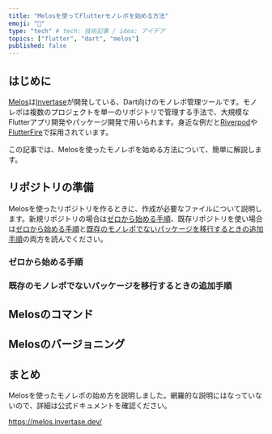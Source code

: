 ```yaml
---
title: "Melosを使ってFlutterモノレポを始める方法"
emoji: "🐙"
type: "tech" # tech: 技術記事 / idea: アイデア
topics: ["flutter", "dart", "melos"]
published: false
---
```

## はじめに
[Melos]は[Invertase]が開発している、Dart向けのモノレポ管理ツールです。モノレポは複数のプロジェクトを単一のリポジトリで管理する手法で、大規模なFlutterアプリ開発やパッケージ開発で用いられます。身近な例だと[Riverpod]や[FlutterFire]で採用されています。

この記事では、Melosを使ったモノレポを始める方法について、簡単に解説します。

## リポジトリの準備
Melosを使ったリポジトリを作るときに、作成が必要なファイルについて説明します。新規リポジトリの場合は[ゼロから始める手順](#ゼロから始める手順)、既存リポジトリを使い場合は[ゼロから始める手順](#ゼロから始める手順)と[既存のモノレポでないパッケージを移行するときの追加手順](#既存のモノレポでないパッケージを移行するときの追加手順)の両方を読んでください。

### ゼロから始める手順

### 既存のモノレポでないパッケージを移行するときの追加手順

## Melosのコマンド

## Melosのバージョニング

## まとめ
Melosを使ったモノレポの始め方を説明しました。網羅的な説明にはなっていないので、詳細は公式ドキュメントを確認ください。

https://melos.invertase.dev/


[Riverpod]: https://github.com/rrousselGit/riverpod
[FlutterFire]: https://github.com/firebase/flutterfire
[Melos]: https://melos.invertase.dev/
[Invertase]: https://invertase.io/